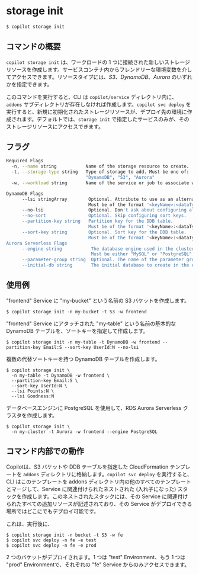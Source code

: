 # storage init
```bash
$ copilot storage init
```
## コマンドの概要
`copilot storage init` は、ワークロードの 1 つに接続された新しいストレージリソースを作成します。サービスコンテナ内からフレンドリーな環境変数を介してアクセスできます。リソースタイプには、*S3*、*DynamoDB*、*Aurora* のいずれかを指定できます。

このコマンドを実行すると、CLI は `copilot/service` ディレクトリ内に、`addons` サブディレクトリが存在しなければ作成します。`copilot svc deploy` を実行すると、新規に初期化されたストレージリソースが、デプロイ先の環境に作成されます。デフォルトでは、`storage init` で指定したサービスのみが、そのストレージリソースにアクセスできます。

## フラグ
```bash
Required Flags
  -n, --name string           Name of the storage resource to create.
  -t, --storage-type string   Type of storage to add. Must be one of:
                              "DynamoDB", "S3", "Aurora"
  -w, --workload string       Name of the service or job to associate with storage.

DynamoDB Flags
      --lsi stringArray        Optional. Attribute to use as an alternate sort key. May be specified up to 5 times.
                               Must be of the format '<keyName>:<dataType>'.
      --no-lsi                 Optional. Don't ask about configuring alternate sort keys.
      --no-sort                Optional. Skip configuring sort keys.
      --partition-key string   Partition key for the DDB table.
                               Must be of the format '<keyName>:<dataType>'.
      --sort-key string        Optional. Sort key for the DDB table.
                               Must be of the format '<keyName>:<dataType>'.
Aurora Serverless Flags
      --engine string           The database engine used in the cluster.
                                Must be either "MySQL" or "PostgreSQL".
      --parameter-group string  Optional. The name of the parameter group to associate with the cluster.
      --initial-db string       The initial database to create in the cluster.
```

## 使用例
"frontend" Service に "my-bucket" という名前の S3 バケットを作成します。
```
$ copilot storage init -n my-bucket -t S3 -w frontend
```

"frontend" Service にアタッチされた "my-table" という名前の基本的な DynamoDB テーブルを、ソートキーを指定して作成します。
```
$ copilot storage init -n my-table -t DynamoDB -w frontend --partition-key Email:S --sort-key UserId:N --no-lsi
```

複数の代替ソートキーを持つ DynamoDB テーブルを作成します。
```
$ copilot storage init \
  -n my-table -t DynamoDB -w frontend \
  --partition-key Email:S \
  --sort-key UserId:N \
  --lsi Points:N \
  --lsi Goodness:N
```

データベースエンジンに PostgreSQL を使用して、RDS Aurora Serverless クラスタを作成します。
```
$ copilot storage init \
  -n my-cluster -t Aurora -w frontend --engine PostgreSQL
```

## コマンド内部での動作
Copilotは、S3 バケットや DDB テーブルを指定した CloudFormation テンプレートを `addons` ディレクトリに格納します。`copilot svc deploy` を実行すると、CLI はこのテンプレートを addons ディレクトリ内の他のすべてのテンプレートとマージして、Service に関連付けられたネストされた (入れ子になった) スタックを作成します。このネストされたスタックには、その Service に関連付けられたすべての追加リソースが記述されており、その Service がデプロイできる場所ではどこにでもデプロイ可能です。

これは、実行後に、
```
$ copilot storage init -n bucket -t S3 -w fe
$ copilot svc deploy -n fe -e test
$ copilot svc deploy -n fe -e prod
```
2 つのバケットがデプロイされます。1 つは "test" Environment、もう 1 つは "prod" Environmentで、それぞれの "fe" Service からのみアクセスできます。
